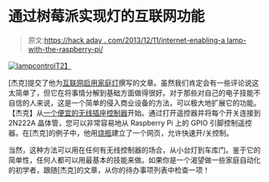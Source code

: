 # 通过树莓派实现灯的互联网功能

> 原文:[https://hack aday . com/2013/12/11/internet-enabling-a lamp-with-the-raspberry-pi/](https://hackaday.com/2013/12/11/internet-enabling-a-lamp-with-the-raspberry-pi/)

[![lampcontrol](../Images/df3b142c192d52a264ffb85d63344f13.png)T2】](http://hackaday.com/wp-content/uploads/2013/12/lampcontrol.jpg)

[杰克]提交了他为[互联网启用家庭灯](http://jack.minardi.org/raspberry_pi/make-an-internet-controlled-lamp-with-a-raspberry-pi-and-flask/)撰写的文章。虽然我们肯定会有一些评论说这太简单了，但它在将事情分解到基础方面做得很好。对于那些对自己的电子技能不自信的人来说，这是一个简单的侵入商业设备的方法，可以极大地扩展它的功能。【杰克】从[一个便宜的无线插座控制器](http://www.amazon.com/gp/product/B003ZTWYXY/ref=as_li_qf_sp_asin_tl?ie=UTF8&camp=1789&creative=9325&creativeASIN=B003ZTWYXY&linkCode=as2&tag=jackminardior-20)开始。通过打开遥控器并将每个开关连接到 2N222A 晶体管，您可以非常容易地从 Raspberry Pi 上的 GPIO 引脚控制遥控器。在[杰克]的例子中，他用[烧瓶](http://flask.pocoo.org/)建立了一个网页，允许快速开/关控制。

当然，这种方法可以用在任何有无线控制器的场合，从小台灯到车库门。鉴于它的简单性，任何人都可以用最基本的技能来做。如果你是一个渴望做一些家庭自动化的初学者，跟随[杰克]的文章，从你的待办事项列表中检查一项！